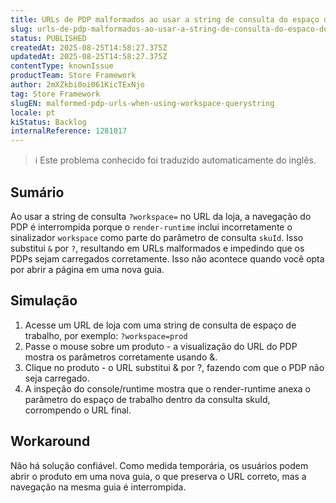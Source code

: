 ```yaml
---
title: URLs de PDP malformados ao usar a string de consulta do espaço de trabalho
slug: urls-de-pdp-malformados-ao-usar-a-string-de-consulta-do-espaco-de-trabalho
status: PUBLISHED
createdAt: 2025-08-25T14:58:27.375Z
updatedAt: 2025-08-25T14:58:27.375Z
contentType: knownIssue
productTeam: Store Framework
author: 2mXZkbi0oi061KicTExNjo
tag: Store Framework
slugEN: malformed-pdp-urls-when-using-workspace-querystring
locale: pt
kiStatus: Backlog
internalReference: 1281017
---
```


>ℹ️ Este problema conhecido foi traduzido automaticamente do inglês.

## Sumário


Ao usar a string de consulta `?workspace=` no URL da loja, a navegação do PDP é interrompida porque o `render-runtime` inclui incorretamente o sinalizador `workspace` como parte do parâmetro de consulta `skuId`. Isso substitui `&` por `?`, resultando em URLs malformados e impedindo que os PDPs sejam carregados corretamente. Isso não acontece quando você opta por abrir a página em uma nova guia.
## Simulação



1. Acesse um URL de loja com uma string de consulta de espaço de trabalho, por exemplo: `?workspace=prod`
2. Passe o mouse sobre um produto - a visualização do URL do PDP mostra os parâmetros corretamente usando &.
3. Clique no produto - o URL substitui & por ?, fazendo com que o PDP não seja carregado.
4. A inspeção do console/runtime mostra que o render-runtime anexa o parâmetro do espaço de trabalho dentro da consulta skuId, corrompendo o URL final.

## Workaround


Não há solução confiável. Como medida temporária, os usuários podem abrir o produto em uma nova guia, o que preserva o URL correto, mas a navegação na mesma guia é interrompida.



